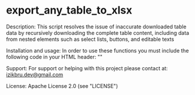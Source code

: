 # export_any_table_to_xlsx

Description:
This script resolves the issue of inaccurate downloaded table data by recursively downloading the complete table content, including data from nested elements such as select lists, buttons, and editable texts 


Installation and usage:
In order to use these functions you must include the following code in your HTML header:
"<script src="https://cdnjs.cloudflare.com/ajax/libs/xlsx/0.15.6/xlsx.core.min.js"></script>"

Support:
For support or helping with this project please contact at: izikbru.dev@gmail.com

License:
Apache License 2.0 (see "LICENSE")
